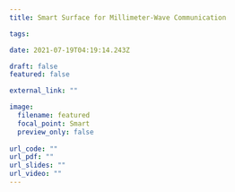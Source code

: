 ```yaml
---
title: Smart Surface for Millimeter-Wave Communication

tags:

date: 2021-07-19T04:19:14.243Z

draft: false
featured: false

external_link: ""

image:
  filename: featured
  focal_point: Smart
  preview_only: false
  
url_code: ""
url_pdf: ""
url_slides: ""
url_video: ""
---
```

